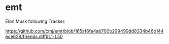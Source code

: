# emt
Elon Musk following Tracker.

https://github.com/cmj/emt/blob/165af6fa4ab700b299499dd8334b46b144ece628/friends.diff#L1-L50
